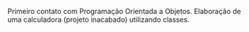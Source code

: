 Primeiro contato com Programação Orientada a Objetos.
Elaboração de uma calculadora (projeto inacabado) utilizando classes.